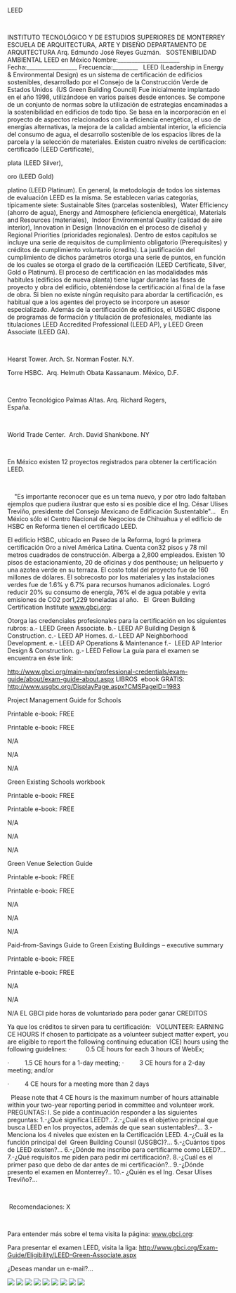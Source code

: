 

LEED 
 




 


INSTITUTO TECNOLÓGICO Y DE ESTUDIOS SUPERIORES DE 
 MONTERREY
ESCUELA DE ARQUITECTURA, ARTE Y 
 DISEÑO
DEPARTAMENTO DE 
 ARQUITECTURA
Arq. 
 Edmundo José Reyes Guzmán.
 
SOSTENIBILIDAD 
 AMBIENTAL
LEED en México
Nombre:______________________   Fecha:__________________ 
 Frecuencia:_________
 
LEED 
 (Leadership in Energy & Environmental Design) es un sistema de 
 certificación de edificios sostenibles, desarrollado por el Consejo de la 
 Construcción Verde de Estados Unidos  (US Green Building Council) Fue 
 inicialmente implantado en el año 1998, utilizándose en varios países 
 desde entonces.
Se compone de un conjunto de normas sobre la 
 utilización de estrategias encaminadas a la sostenibilidad en edificios de 
 todo tipo. Se basa en la incorporación en el proyecto de aspectos 
 relacionados con la eficiencia 
 energética, el uso de 
 energías 
 alternativas, la mejora de 
 la calidad ambiental interior, la eficiencia del 
 consumo de agua, el 
 desarrollo sostenible de los espacios libres de la parcela y la selección 
 de materiales. Existen cuatro niveles de certificacion: 
certificado (LEED Certificate), 
 
plata (LEED Silver), 
 
oro (LEED Gold) 
 
platino (LEED 
 Platinum).
En general, la metodología de todos los 
 sistemas de evaluación LEED es la misma. Se establecen varias categorías, 
 típicamente siete: 
Sustainable 
 Sites 
 (parcelas sostenibles),
 Water Efficiency 
 (ahorro de agua), 
Energy 
 and Atmosphere 
 (eficiencia energética), 
Materials 
 and Resources 
 (materiales),
 Indoor Environmental Quality 
 (calidad de aire interior), 
Innovation 
 in Design 
 (Innovación en el proceso de diseño) 
y 
 Regional Priorities 
 (prioridades regionales). 
Dentro de estos capítulos se incluye una serie 
 de requisitos de cumplimiento obligatorio (Prerequisites) y créditos de 
 cumplimiento voluntario (credits). La justificación del cumplimiento de 
 dichos parámetros otorga una serie de puntos, en función de los cuales se 
 otorga el grado de la certificación (LEED Certificate, Silver, Gold o 
 Platinum).
El proceso de certificación en las modalidades 
 más habitules (edificios de nueva planta) tiene lugar durante las fases de 
 proyecto y obra del edificio, obteniéndose la certificación al final de la 
 fase de obra. Si bien no existe ningún requisito para abordar la 
 certificación, es habitual que a los agentes del proyecto se incorpore un 
 asesor especializado.
Además de la certificación de edificios, el 
 USGBC dispone de programas de formación y titulación de profesionales, 
 mediante las titulaciones LEED Accredited Professional (LEED AP), y LEED 
 Green Associate (LEED GA).





 

Hearst Tower. Arch. Sr. Norman 
 Foster. N.Y.



Torre 
 HSBC.  Arq. Helmuth Obata Kassanaum. México, 
 D.F.










 

Centro Tecnológico Palmas Altas. Arq. 
 Richard Rogers, 
 España.                                         
 


 
 

World Trade 
 Center.  Arch. David Shankbone. NY
 


 

En México existen 12 proyectos 
 registrados para obtener la certificación LEED. 
 
 




  
   "Es 
 importante reconocer que 
 es un tema nuevo, 
 y por otro lado faltaban ejemplos 
 que pudiera ilustrar que esto sí es posible dice 
 el Ing. César Ulises
Treviño, presidente del 
 Consejo Mexicano de Edificación 
 Sustentable"...
 
En México sólo el Centro Nacional de 
 Negocios de Chihuahua y el edificio de HSBC en Reforma tienen el 
 certificado LEED. 

El edificio HSBC, ubicado en Paseo de 
 la Reforma, logró la primera certificación Oro a nivel América Latina. 
 Cuenta con32 pisos y 78 mil metros cuadrados de construcción. Alberga a 
 2,800 empleados. Existen 10 pisos de estacionamiento, 20 de oficinas y dos 
 penthouse; un helipuerto y una azotea verde en su terraza. El costo total 
 del proyecto fue de 160 millones de dólares. El sobrecosto por los 
 materiales y las instalaciones verdes fue de 1.6% y 6.7% para recursos 
 humanos adicionales. 
Logró reducir 20% su consumo de 
 energía, 76% el de agua potable y evita emisiones de CO2 por1,229 
 toneladas al año.
 
El  Green Building Certification 
 Institute www.gbci.org: 
 
Otorga las credenciales profesionales para la 
 certificación en los siguientes 
rubros:
a.- LEED Green 
 Associate.
b.- LEED AP Building Design & 
 Construction.
c.- LEED AP 
 Homes.
d.- LEED AP Neighborhood 
 Development.
e.- LEED AP Operations & 
 Maintenance
f.-  
 LEED AP Interior Design & 
 Construction.
g.- LEED 
 Fellow
La guía para el examen se encuentra en éste link: 
 
http://www.gbci.org/main-nav/professional-credentials/exam-guide/about/exam-guide-about.aspx 
LIBROS  ebook GRATIS: 
 http://www.usgbc.org/DisplayPage.aspx?CMSPageID=1983






Project 
 Management Guide for Schools

Printable 
 e-book: FREE

Printable 
 e-book: FREE

N/A

N/A

N/A


Green 
 Existing Schools workbook

Printable 
 e-book: FREE

Printable 
 e-book: FREE

N/A

N/A

N/A


Green 
 Venue Selection Guide

Printable 
 e-book: FREE

Printable 
 e-book: FREE

N/A

N/A

N/A


Paid-from-Savings 
 Guide to Green Existing Buildings – executive 
 summary

Printable 
 e-book: FREE

Printable 
 e-book: FREE

N/A

N/A

N/A
EL GBCI pide horas de voluntariado para poder ganar CREDITOS 
 
Ya que los créditos te sirven para tu 
 certificación:
 
VOLUNTEER: EARNING 
 CE HOURS
If chosen to 
 participate as a volunteer subject matter expert, you are eligible to 
 report the following continuing education (CE) hours using the following 
 guidelines: 
·         
 0.5 CE hours 
 for each 3 hours of WebEx; 
 
·         
 1.5 CE hours 
 for a 1-day meeting; 
·         
 3 CE hours 
 for a 2-day meeting; and/or 
 
·         
 4 CE hours 
 for a meeting more than 2 days 
 
 
Please 
 note that 4 CE hours is the maximum number of hours attainable within your 
 two-year reporting period in committee and volunteer work. 
 
 PREGUNTAS: 
I. Se pide a continuación responder a las 
 siguientes preguntas: 
1.-¿Qué significa 
 LEED?..
2.-¿Cuál es el objetivo principal que busca 
 LEED en los proyectos, además de que sean 
 sustentables?...
3.- Menciona los 4 niveles que existen en la 
 Certificación LEED.
4.-¿Cuál es la función principal del  Green Building Counsil 
 (USGBC)?...
5.-¿Cuántos tipos de LEED 
 existen?...
6.-¿Dónde me inscribo para certificarme como 
 LEED?...
7.-¿Qué requisitos me piden para pedir mi 
 certificación?.
8.-¿Cuál es el primer paso que debo de dar antes de 
 mi certificación?..
9.-¿Dónde presento el examen en 
 Monterrey?..
10.- ¿Quién es el Ing. Cesar Ulises 
 Treviño?...

  








 Recomendaciones:
X 

  
 
Para entender más sobre el tema visita 
 la página: www.gbci.org: 
 
Para 
 presentar el examen LEED, visita la liga:
http://www.gbci.org/Exam-Guide/Eligibility/LEED-Green-Associate.aspx


 ¿Deseas mandar un e-mail?...


![](./content/9/M9.68/Torre_Heart.jpg)
![](./content/9/M9.68/Torre_HSBC.gif)
![](./content/9/M9.68/Palmas.jpg)
![](./content/9/M9.68/World_Trade_Center.jpg)
![](./content/9/M9.68/Ulises.jpg)
![](./content/9/M9.68/Torre_HSBC.jpg)
![](./content/9/M9.68/sugerencias.gif)
![](./content/9/M9.68/LOGO_LEED.gif)
![](./content/9/M9.68/email_41.gif)
